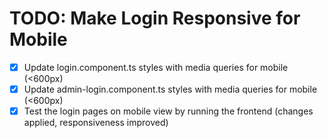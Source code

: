# TODO: Make Login Responsive for Mobile

- [x] Update login.component.ts styles with media queries for mobile (<600px)
- [x] Update admin-login.component.ts styles with media queries for mobile (<600px)
- [x] Test the login pages on mobile view by running the frontend (changes applied, responsiveness improved)
